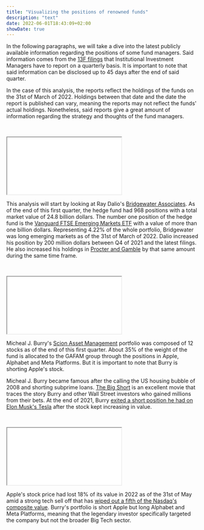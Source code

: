 ```yaml
---
title: "Visualizing the positions of renowned funds"
description: "text"
date: 2022-06-01T18:43:09+02:00
showDate: true
---
```

In the following paragraphs, we will take a dive into the latest publicly available information regarding the positions of some fund managers. Said information comes from the [13F filings](https://www.investor.gov/introduction-investing/investing-basics/glossary/form-13f-reports-filed-institutional-investment "What is this?") that Institutional Investment Managers have to report on a quarterly basis. It is important to note that said information can be disclosed up to 45 days after the end of said quarter.

In the case of this analysis, the reports reflect the holdings of the funds on the 31st of March of 2022. Holdings between that date and the date the report is published can vary, meaning the reports may not reflect the funds' actual holdings. Nonetheless, said reports give a great amount of information regarding the strategy and thoughts of the fund managers.

<p>&nbsp;</p>

<script type="text/javascript">
  function iframeLoaded1() {
      var iFrameID = document.getElementById('custom_resize1');
      if(iFrameID) {
            iFrameID.height = "";
            iFrameID.height = iFrameID.contentWindow.document.body.scrollHeight + "px";
            window.frames[0].document.body.style.backgroundColor=window.getComputedStyle( document.body ,null).getPropertyValue('background-color')
      }   
  }
</script>

<p/>
<iframe src="/bwa1Q22.html" scrolling=no id="custom_resize1" onload="iframeLoaded1()" allowTransparency="true" class="iframe-center"></iframe>

This analysis will start by looking at Ray Dalio's [Bridgewater Associates](https://www.bridgewater.com/ "What is this?"). As of the end of this first quarter, the hedge fund had 968 positions with a total market value of 24.8 billion dollars. The number one position of the hedge fund is the [Vanguard FTSE Emerging Markets ETF](https://institutional.vanguard.com/investments/product-details/fund/0964 "What is this?") with a value of more than one billion dollars. Representing 4.22% of the whole portfolio, Bridgewater was long emerging markets as of the 31st of March of 2022. Dalio increased his position by 200 million dollars between Q4 of 2021 and the latest filings. He also increased his holdings in [Procter and Gamble](https://us.pg.com/ "What is this?") by that same amount during the same time frame. 

<p>&nbsp;</p>

<script type="text/javascript">
  function iframeLoaded2() {
      var iFrameID = document.getElementById('custom_resize2');
      if(iFrameID) {
            iFrameID.height = "";
            iFrameID.height = iFrameID.contentWindow.document.body.scrollHeight + "px";
            window.frames[0].document.body.style.backgroundColor=window.getComputedStyle( document.body ,null).getPropertyValue('background-color')
      }   
  }
</script>
<p>
<iframe src="/sam1Q22.html" scrolling=no id="custom_resize2" onload="iframeLoaded2()" allowTransparency="true" class="iframe-center"></iframe>

Micheal J. Burry's [Scion Asset Management](https://www.scionasset.com/ "What is this?") portfolio was composed of 12 stocks as of the end of this first quarter. About 35% of the weight of the fund is allocated to the GAFAM group through the positions in Apple, Alphabet and Meta Platforms. But it is important to note that Burry is shorting Apple's stock. 

Micheal J. Burry became famous after the calling the US housing bubble of 2008 and shorting subprime loans. [The Big Short](https://www.imdb.com/title/tt1596363/ "What is this?") is an excellent movie that traces the story Burry and other Wall Street investors who gained millions from their bets. At the end of 2021, Burry [exited a short position he had on Elon Musk's Tesla](https://www.reuters.com/business/finance/big-short-burry-exits-bearish-bets-tesla-google-2021-11-16/ "Check out the news") after the stock kept increasing in value.

<p>&nbsp;</p>

<script type="text/javascript">
  function iframeLoaded3() {
      var iFrameID = document.getElementById('custom_resize3');
      if(iFrameID) {
            iFrameID.height = "";
            iFrameID.height = iFrameID.contentWindow.document.body.scrollHeight + "px";
            window.frames[0].document.body.style.backgroundColor=window.getComputedStyle( document.body ,null).getPropertyValue('background-color')
      }   
  }
</script>
<p>
<iframe src="/AAPL_2022-01-01_2022-05-31.html" scrolling=no id="custom_resize3" onload="iframeLoaded3()" allowTransparency="true" class="iframe-center"></iframe>

Apple's stock price had lost 18% of its value in 2022 as of the 31st of May amid a strong tech sell off that has [wiped out a fifth of the Nasdaq's composite value](https://www.cnbc.com/2022/05/05/tech-selloff-puts-nasdaq-on-pace-for-worst-day-since-june-2020.html "What is this?"). Burry's portfolio is short Apple but long Alphabet and Meta Platforms, meaning that the legendary investor specifically targeted the company but not the broader Big Tech sector. 


